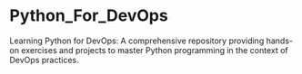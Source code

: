 # Python_For_DevOps
Learning Python for DevOps: A comprehensive repository providing hands-on exercises and projects to master Python programming in the context of DevOps practices.
